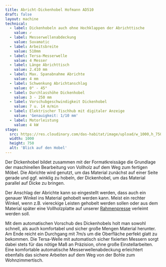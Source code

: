 ```yaml
---
title: Abricht-Dickenhobel Hofmann AD510
draft: false
layout: machine
technical:
  - label: Dickenhobeln auch ohne Hochklappen der Abrichttische
    value: ✓
  - label: Messerwellenabdeckung
    value: Suvamatic
  - label: Arbeitsbreite
    value: 510mm
  - label: Tersa-Messerwelle
    value: 4 Messer
  - label: Länge Abrichttisch
    value: 2.410 mm
  - label: Max. Spanabnahme Abrichte
    value: 4 mm
  - label: Schwenkung Abrichtanschlag
    value: 0° - 45°
  - label: Durchlasshöhe Dickenhobel
    value: 3 - 250 mm
  - label: Vorschubgeschwindigkeit Dickenhobel
    value: 7 u. 14 m/min
  - label: Elektrischer Tischhub mit digitaler Anzeige
    value: 'Genauigkeit: 1/10 mm'
  - label: Motorleistung
    value: 4 kW
stage:
  src: https://res.cloudinary.com/das-habitat/image/upload/w_1000,h_750,c_fill,f_auto/maschinen/holz_hobel_hofmann.jpg
  width: 1000
  height: 750
  alt: 'Blick auf den Hobel'
---
```


Der Dickenhobel bildet zusammen mit der Formatkreissäge die Grundlage der maschinellen Bearbeitung von Vollholz auf dem Weg zum fertigen Möbel. Die Abrichte wird genutzt, um das Material zunächst auf einer Seite gerade und ggf. winklig zu hobeln, der Dickenhobel, um das Material parallel auf Dicke zu bringen.

Der Anschlag der Abrichte kann so eingestellt werden, dass auch ein genauer Winkel ins Material gehobelt werden kann. Meist ein rechter Winkel, wenn z.B. viereckige Leisten gehobelt werden sollen oder aus dem Material später eine Vollholzplatte auf unserer [Rahmenpresse](./rahmenpresse/) verleimt werden soll.

Mit dem automatischen Vorschub des Dickenhobels holt man sowohl schnell, als auch komfortabel und sicher große Mengen Material herunter. Am Ende reicht ein Durchgang mit 7m/s um die Oberfläche perfekt glatt zu bekommen. Die Tersa-Welle mit automatisch sicher fixierten Messern sorgt dabei stets für das nötige Maß an Präzision, ohne große Einstellarbeiten. Eine komfortable automatische Messerwellenabdeckung erleichtert ebenfalls das sichere Arbeiten auf dem Weg von der Bohle zum Wohnzimmertisch.

